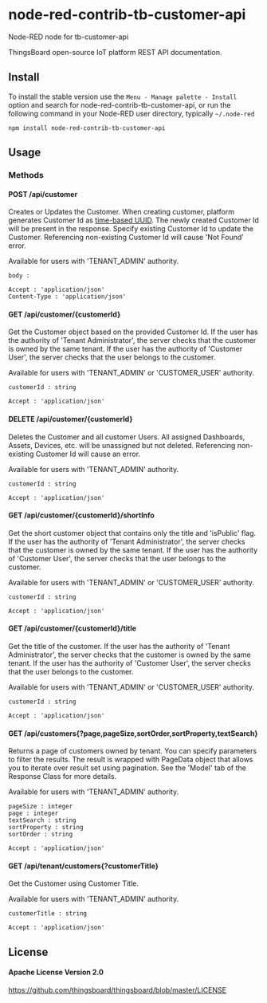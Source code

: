 node-red-contrib-tb-customer-api
================

Node-RED node for tb-customer-api

 ThingsBoard open-source IoT platform REST API documentation.

## Install

To install the stable version use the `Menu - Manage palette - Install` 
option and search for node-red-contrib-tb-customer-api, or run the following 
command in your Node-RED user directory, typically `~/.node-red`

    npm install node-red-contrib-tb-customer-api

## Usage

### Methods

#### POST /api/customer

Creates or Updates the Customer. When creating customer, platform generates Customer Id as [time-based UUID](https://en.wikipedia.org/wiki/Universally_unique_identifier#Version_1_(date-time_and_MAC_address)). The newly created Customer Id will be present in the response. Specify existing Customer Id to update the Customer. Referencing non-existing Customer Id will cause 'Not Found' error.

Available for users with 'TENANT_ADMIN' authority.

    body : 
     
    Accept : 'application/json'
    Content-Type : 'application/json'

#### GET /api/customer/{customerId}

Get the Customer object based on the provided Customer Id. If the user has the authority of 'Tenant Administrator', the server checks that the customer is owned by the same tenant. If the user has the authority of 'Customer User', the server checks that the user belongs to the customer.

Available for users with 'TENANT_ADMIN' or 'CUSTOMER_USER' authority.

    customerId : string
     
    Accept : 'application/json'

#### DELETE /api/customer/{customerId}

Deletes the Customer and all customer Users. All assigned Dashboards, Assets, Devices, etc. will be unassigned but not deleted. Referencing non-existing Customer Id will cause an error.

Available for users with 'TENANT_ADMIN' authority.

    customerId : string
     
    Accept : 'application/json'

#### GET /api/customer/{customerId}/shortInfo

Get the short customer object that contains only the title and 'isPublic' flag. If the user has the authority of 'Tenant Administrator', the server checks that the customer is owned by the same tenant. If the user has the authority of 'Customer User', the server checks that the user belongs to the customer.

Available for users with 'TENANT_ADMIN' or 'CUSTOMER_USER' authority.

    customerId : string
     
    Accept : 'application/json'

#### GET /api/customer/{customerId}/title

Get the title of the customer. If the user has the authority of 'Tenant Administrator', the server checks that the customer is owned by the same tenant. If the user has the authority of 'Customer User', the server checks that the user belongs to the customer.

Available for users with 'TENANT_ADMIN' or 'CUSTOMER_USER' authority.

    customerId : string
     
    Accept : 'application/json'

#### GET /api/customers{?page,pageSize,sortOrder,sortProperty,textSearch}

Returns a page of customers owned by tenant. You can specify parameters to filter the results. The result is wrapped with PageData object that allows you to iterate over result set using pagination. See the 'Model' tab of the Response Class for more details. 

Available for users with 'TENANT_ADMIN' authority.

    pageSize : integer
    page : integer
    textSearch : string
    sortProperty : string
    sortOrder : string
     
    Accept : 'application/json'

#### GET /api/tenant/customers{?customerTitle}

Get the Customer using Customer Title. 

Available for users with 'TENANT_ADMIN' authority.

    customerTitle : string
     
    Accept : 'application/json'


## License

#### Apache License Version 2.0

https://github.com/thingsboard/thingsboard/blob/master/LICENSE